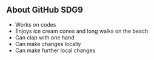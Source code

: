 ## About GitHub SDG9

- Works on codes
- Enjoys ice cream cones and long walks on the beach
- Can clap with one hand
- Can make changes locally
- Can make further local changes
